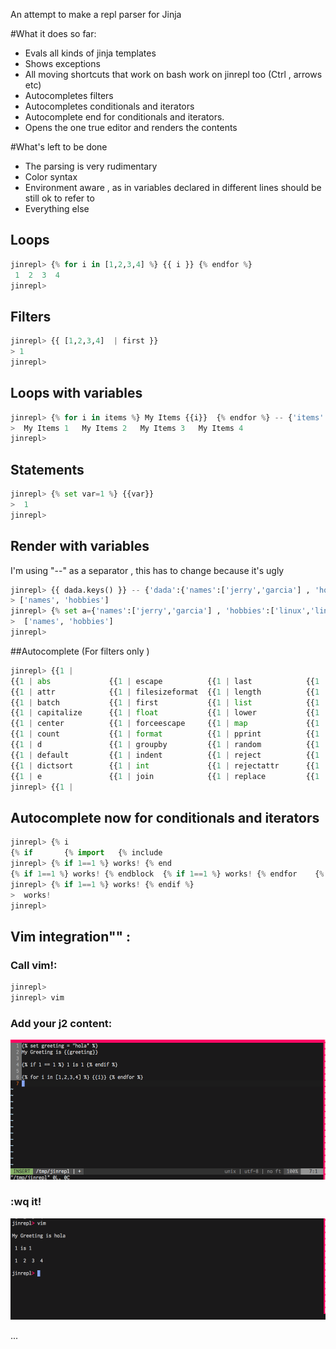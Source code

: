 An attempt to make a repl parser for Jinja

#What it does so far:

* Evals all kinds of jinja templates
* Shows exceptions
* All moving shortcuts that work on bash work on jinrepl too (Ctrl , arrows etc)
* Autocompletes filters
* Autocompletes conditionals and iterators 
* Autocomplete end for conditionals and iterators.
* Opens the one true editor and renders the contents 

#What's left to be done

* The parsing is very rudimentary
* Color syntax
* Environment aware ,  as in variables declared in different lines should be still ok to refer to
* Everything else

## Loops
```python
jinrepl> {% for i in [1,2,3,4] %} {{ i }} {% endfor %}
 1  2  3  4
jinrepl>
```

## Filters
```python
jinrepl> {{ [1,2,3,4]  | first }}
> 1
jinrepl>
```
## Loops with variables
```python
jinrepl> {% for i in items %} My Items {{i}}  {% endfor %} -- {'items':[1,2,3,4]}
>  My Items 1   My Items 2   My Items 3   My Items 4
jinrepl>
```

## Statements
```python
jinrepl> {% set var=1 %} {{var}}
>  1
jinrepl> 
```
## Render with variables
I'm using  "--" as a separator , this has to change because it's ugly

```python
jinrepl> {{ dada.keys() }} -- {'dada':{'names':['jerry','garcia'] , 'hobbies':['linux','linux']}}
> ['names', 'hobbies']
jinrepl> {% set a={'names':['jerry','garcia'] , 'hobbies':['linux','linux']} %} {{a.keys()}}
>  ['names', 'hobbies']
jinrepl>
```

##Autocomplete (For filters only )
```python
jinrepl> {{1 |
{{1 | abs             {{1 | escape          {{1 | last            {{1 | reverse         {{1 | title
{{1 | attr            {{1 | filesizeformat  {{1 | length          {{1 | round           {{1 | trim
{{1 | batch           {{1 | first           {{1 | list            {{1 | safe            {{1 | truncate
{{1 | capitalize      {{1 | float           {{1 | lower           {{1 | select          {{1 | upper
{{1 | center          {{1 | forceescape     {{1 | map             {{1 | selectattr      {{1 | urlencode
{{1 | count           {{1 | format          {{1 | pprint          {{1 | slice           {{1 | urlize
{{1 | d               {{1 | groupby         {{1 | random          {{1 | sort            {{1 | wordcount
{{1 | default         {{1 | indent          {{1 | reject          {{1 | string          {{1 | wordwrap
{{1 | dictsort        {{1 | int             {{1 | rejectattr      {{1 | striptags       {{1 | xmlattr
{{1 | e               {{1 | join            {{1 | replace         {{1 | sum
jinrepl> {{1 |
```

## Autocomplete now for conditionals and iterators
```python
jinrepl> {% i
{% if       {% import   {% include
jinrepl> {% if 1==1 %} works! {% end
{% if 1==1 %} works! {% endblock  {% if 1==1 %} works! {% endfor    {% if 1==1 %} works! {% endif
jinrepl> {% if 1==1 %} works! {% endif %}
>  works!
jinrepl>
```

## Vim integration"" :
### Call vim!:
```python
jinrepl>
jinrepl> vim
```

### Add your j2 content:
![alt tag](https://raw.githubusercontent.com/bechampion/jinrepl/master/demoimg/vimedit.png)

### :wq it!
![alt tag](https://raw.githubusercontent.com/bechampion/jinrepl/master/demoimg/vimresult.png)










...



